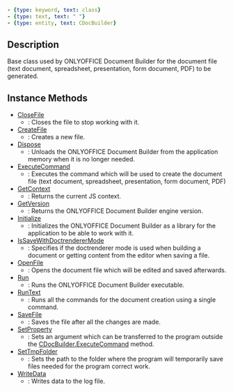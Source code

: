 ```yml signature
- {type: keyword, text: class}
- {type: text, text: " "}
- {type: entity, text: CDocBuilder}
```

## Description

Base class used by ONLYOFFICE Document Builder for the document file (text document, spreadsheet, presentation, form document, PDF) to be generated.

## Instance Methods

<references>

- [CloseFile](CloseFile.md)
  - : Closes the file to stop working with it.
- [CreateFile](CreateFile.md)
  - : Creates a new file.
- [Dispose](Dispose.md)
  - : Unloads the ONLYOFFICE Document Builder from the application memory when it is no longer needed.
- [ExecuteCommand](ExecuteCommand.md)
  - : Executes the command which will be used to create the document file (text document, spreadsheet, presentation, form document, PDF)
- [GetContext](GetContext.md)
  - : Returns the current JS context.
- [GetVersion](GetVersion.md)
  - : Returns the ONLYOFFICE Document Builder engine version.
- [Initialize](Initialize.md)
  - : Initializes the ONLYOFFICE Document Builder as a library for the application to be able to work with it.
- [IsSaveWithDoctrendererMode](IsSaveWithDoctrendererMode.md)
  - : Specifies if the doctrenderer mode is used when building a document or getting content from the editor when saving a file.
- [OpenFile](OpenFile.md)
  - : Opens the document file which will be edited and saved afterwards.
- [Run](Run.md)
  - : Runs the ONLYOFFICE Document Builder executable.
- [RunText](RunText.md)
  - : Runs all the commands for the document creation using a single command.
- [SaveFile](SaveFile.md)
  - : Saves the file after all the changes are made.
- [SetProperty](SetProperty.md)
  - : Sets an argument which can be transferred to the program outside the [CDocBuilder.ExecuteCommand](ExecuteCommand.md) method.
- [SetTmpFolder](SetTmpFolder.md)
  - : Sets the path to the folder where the program will temporarily save files needed for the program correct work.
- [WriteData](WriteData.md)
  - : Writes data to the log file.

</references>
